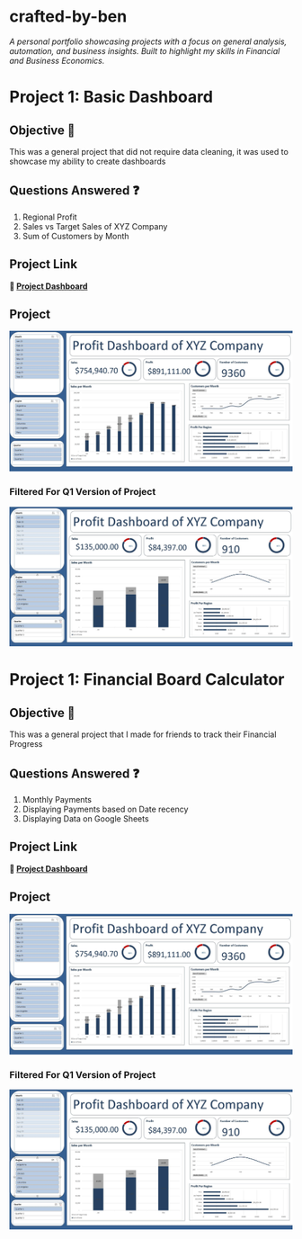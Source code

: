 # crafted-by-ben
*A personal portfolio showcasing projects with a focus on general analysis, automation, and business insights. Built to highlight my skills in Financial and Business Economics.*

# Project 1: Basic Dashboard
## Objective :pushpin:
This was a general project that did not require data cleaning, it was used to showcase my ability to create dashboards

## Questions Answered :question:
1. Regional Profit
2. Sales vs Target Sales of XYZ Company
3. Sum of Customers by Month

## Project Link
**📂 [Project Dashboard](https://github.com/Benjamin-Matutina/crafted-by-ben/blob/main/Excel%20Project%20Dashboard.xlsx)**

## Project 
![Dashboard Screenshot](https://github.com/Benjamin-Matutina/crafted-by-ben/blob/main/Dashboard%201.JPG)

### Filtered For Q1 Version of Project
![Dashboard Screenshot](https://github.com/Benjamin-Matutina/crafted-by-ben/blob/main/Dashboard%202.JPG)

# Project 1: Financial Board Calculator
## Objective :pushpin:
This was a general project that I made for friends to track their Financial Progress

## Questions Answered :question:
1. Monthly Payments
2. Displaying Payments based on Date recency 
3. Displaying Data on Google Sheets

## Project Link
**📂 [Project Dashboard](https://github.com/Benjamin-Matutina/crafted-by-ben/blob/main/Excel%20Project%20Dashboard.xlsx)**

## Project 
![Dashboard Screenshot](https://github.com/Benjamin-Matutina/crafted-by-ben/blob/main/Dashboard%201.JPG)

### Filtered For Q1 Version of Project
![Dashboard Screenshot](https://github.com/Benjamin-Matutina/crafted-by-ben/blob/main/Dashboard%202.JPG)
